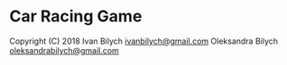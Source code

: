 # Car Racing Game

Copyright (C) 2018 Ivan Bilych <ivanbilych@gmail.com>
                   Oleksandra Bilych <oleksandrabilych@gmail.com>
